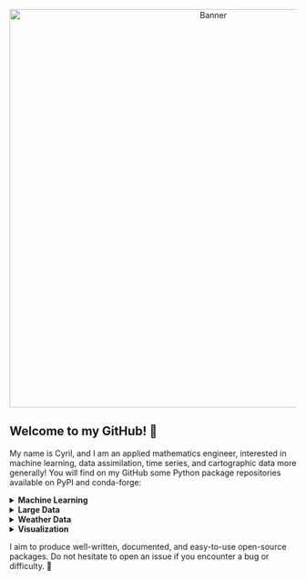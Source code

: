 <p align="center">
  <img src="https://github.com/CyrilJl/CyrilJl/blob/main/banner.gif" alt="Banner" width="700">
</p>

## Welcome to my GitHub! 👋

My name is Cyril, and I am an applied mathematics engineer, interested in machine learning, data assimilation, time series, and cartographic data more generally! You will find on my GitHub some Python package repositories available on PyPI and conda-forge:

<details>
<summary><strong>Machine Learning</strong></summary>

- **[optimask](https://github.com/CyrilJl/optimask)**: For managing missing data in arrays. Allows maximizing the number of valid data before learning a model.
- **[datafiller](https://github.com/CyrilJl/datafiller)**: For imputing missing data in a 2D numpy array. Provides also a wrapper for pandas time series dataframes. An easy-to-implement and efficient package, based on optimask and scikit-learn.
- **[apyxl](https://github.com/CyrilJl/apyxl)**: A simple wrapper around xgboost, shap, and hyperopt to produce explainable non-linear regressions in one line of code. apyxl is not intended for production but rather as an aid to understanding or a first approach to a dataset.

</details>

<details>
<summary><strong>Large Data</strong></summary>

- **[batchstats](https://github.com/CyrilJl/batchstats)**: The extension of numpy for calculating statistics of large data larger than available memory or for data arriving in batches.

</details>

<details>
<summary><strong>Weather Data</strong></summary>

- **[meteofetch](https://github.com/CyrilJl/meteofetch)**: A client for Météo-France data available on [https://meteo.data.gouv.fr/](https://meteo.data.gouv.fr/). Usable immediately because it does not require an API key.
- **[isd-fetch](https://github.com/CyrilJl/isd-fetch)**: To retrieve ground weather observations across the globe.

</details>

<details>
<summary><strong>Visualization</strong></summary>

- **[mapflow](https://github.com/CyrilJl/mapflow)**: A package to export spatio-temporal xarray.DataArray as video files, ideal for better understanding the data and the underlying physical phenomena.

</details>

I aim to produce well-written, documented, and easy-to-use open-source packages. Do not hesitate to open an issue if you encounter a bug or difficulty. 🙂
